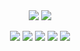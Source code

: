 <p align="center">
  <img align="center" src="https://github-readme-stats.vercel.app/api?username=andrempmattos&show_icons=true&icon_color=blue&hide_border=true&hide_rank=true&bg_color=FFF"/>
  <img align="center" src="https://github-readme-stats.vercel.app/api/top-langs/?username=andrempmattos&layout=compact&hide_border=true&langs_count=8&hide=Stata,html&bg_color=FFF"/>
  <br><br>
  <img src="https://img.shields.io/badge/Engineering-gray?style=for-the-badge">
  <img src="https://img.shields.io/badge/Electronics-red?style=for-the-badge">
  <img src="https://img.shields.io/badge/Embedded%20Systems-orange?style=for-the-badge">
  <img src="https://img.shields.io/badge/Space%20Applications-yellow?style=for-the-badge">
  <img src="https://img.shields.io/badge/Open%20Source-lightgray?style=for-the-badge">
</p>
